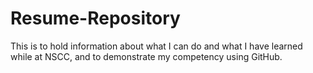 # Resume-Repository
This is to hold information about what I can do and what I have learned while at NSCC, and to demonstrate my competency using GitHub.
